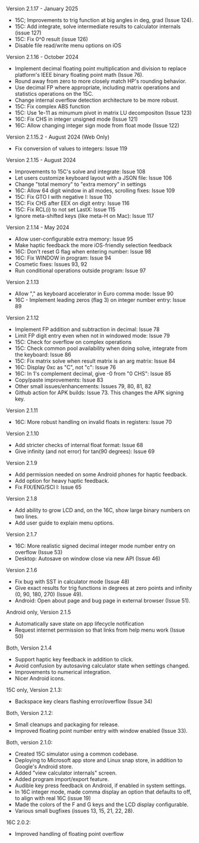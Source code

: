 Version 2.1.17 - January 2025
  * 15C; Improvements to trig function at big angles in deg, grad (Issue 124).
  * 15C: Add integrate, solve intermediate results to calculator internals (issue 127)
  * 15C: Fix 0^0 result (issue 126)
  * Disable file read/write menu options on iOS

Version 2.1.16 - October 2024
  * Implement decimal floating point multiplication and division
    to replace platform's IEEE binary floating point math (Issue 76).
  * Round away from zero to more closely match HP's rounding behavior.
  * Use decimal FP where appropriate, including matrix operations and
    statistics operations on the 15C.
  * Change internal overflow detection architecture to be more robust.
  * 15C:  Fix complex ABS function
  * 15C:  Use 1e-11 as minumum pivot in matrix LU decompositon (Issue 123)
  * 16C:  Fix CHS in integer unsigned mode (Issue 121)
  * 16C:  Allow changing integer sign mode from float mode (Issue 122)

Version 2.1.15.2 - August 2024 (Web Only)
  * Fix conversion of values to integers:  Issue 119

Version 2.1.15 - August 2024
  * Improvements to 15C's solve and integrate:  Issue 108
  * Let users customize keyboard layout with a JSON file:  Issue 106
  * Change "total memory" to "extra memory" in settings
  * 16C:  Allow 64 digit window in all modes, scrolling fixes:  Issue 109
  * 15C:  Fix GTO I with negative I:  Issue 110
  * 15C:  Fix CHS after EEX on digit entry:  Issue 116
  * 15C:  Fix RCL(i) to not set LastX:  Issue 115
  * Ignore meta-shifted keys (like meta-H on Mac):  Issue 117

Version 2.1.14 - May 2024
  * Allow user-configurable extra memory:  Issue 95
  * Make haptic feedback the more iOS-friendly selection feedback
  * 16C:  Don't reset G flag when entering number:  Issue 98
  * 16C:  Fix WINDOW in program:  Issue 94
  * Cosmetic fixes:  Issues 93, 92
  * Run conditional operations outside program: Issue 97

Version 2.1.13
  * Allow "," as keyboard accelerator in Euro comma mode:  Issue 90
  * 16C - Implement leading zeros (flag 3) on integer number entry:  Issue 89

Version 2.1.12
  * Implement FP addition and subtraction in decimal:  Issue 78
  * Limit FP digit entry even when not in windowed mode:  Issue 79
  * 15C:  Check for overflow on complex operations
  * 15C:  Check common pool availability when doing solve, integrate
    from the keyboard:  Issue 86
  * 15C:  Fix matrix solve when result matrix is an arg matrix:  Issue 84
  * 16C:  Display 0xc as "C", not "c":  Issue 76
  * 16C:  In 1's complement decimal, give -0 from "0 CHS":  Issue 85
  * Copy/paste improvements:  Issue 83
  * Other small issues/enhancements:  Issues 79, 80, 81, 82
  * Github action for APK builds:  Issue 73.  This changes the APK signing key.

Version 2.1.11
  * 16C:  More robust handling on invalid floats in registers:  Issue 70

Version 2.1.10
  * Add stricter checks of internal float format:  Issue 68
  * Give infinity (and not error) for tan(90 degrees):  Issue 69

Version 2.1.9
  * Add permission needed on some Android phones for haptic feedback.
  * Add option for heavy haptic feedback.
  * Fix FIX/ENG/SCI I:  Issue 65

Version 2.1.8
  * Add ability to grow LCD and, on the 16C, show large binary numbers on
    two lines.
  * Add user guide to explain menu options.

Version 2.1.7
  * 16C:  More realistic signed decimal integer mode number entry on overflow (Issue 53)
  * Desktop:  Autosave on window close via new API (Issue 46)

Version 2.1.6
  * Fix bug with SST in calculator mode (Issue 48)
  * Give exact results for trig functions in degrees at
    zero points and infinity (0, 90, 180, 270) (Issue 49).
  * Android:  Open about page and bug page in external
    browser (Issue 51).

Android only, Version 2.1.5
  * Automatically save state on app lifecycle notification
  * Request internet permission so that links from help menu work (Issue 50)

Both, Version 2.1.4
  * Support haptic key feedback in addition to click.
  * Avoid confusion by autosaving calculator state when settings changed.
  * Improvements to numerical integration.
  * Nicer Android icons.

15C only, Version 2.1.3:
  * Backspace key clears flashing error/overflow (Issue 34)

Both, Version 2.1.2:
  * Small cleanups and packaging for release.
  * Improved floating point number entry with window enabled (Issue 33).

Both, version 2.1.0:
  * Created 15C simulator using a common codebase.
  * Deploying to Microsoft app store and Linux snap store, in addition to
    Google's Android store.
  * Added "view calculator internals" screen.
  * Added program import/export feature.
  * Audible key press feedback on Android, if enabled in system settings.
  * In 16C integer mode, made comma display an option that defaults to off,
    to align with real 16C (issue 19)
  * Made the colors of the F and G keys and the LCD display configurable.
  * Various small bugfixes (issues 13, 15, 21, 22, 28).
  

16C 2.0.2:
  *  Improved handling of floating point overflow
